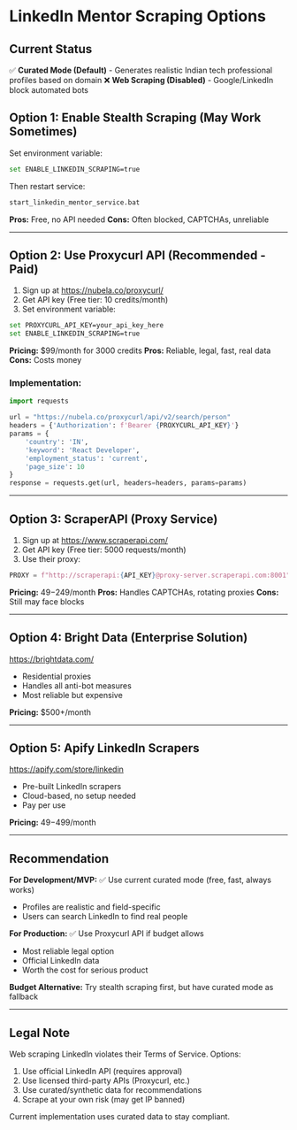# LinkedIn Mentor Scraping Options

## Current Status
✅ **Curated Mode (Default)** - Generates realistic Indian tech professional profiles based on domain
❌ **Web Scraping (Disabled)** - Google/LinkedIn block automated bots

## Option 1: Enable Stealth Scraping (May Work Sometimes)

Set environment variable:
```bash
set ENABLE_LINKEDIN_SCRAPING=true
```

Then restart service:
```bash
start_linkedin_mentor_service.bat
```

**Pros:** Free, no API needed
**Cons:** Often blocked, CAPTCHAs, unreliable

---

## Option 2: Use Proxycurl API (Recommended - Paid)

1. Sign up at https://nubela.co/proxycurl/
2. Get API key (Free tier: 10 credits/month)
3. Set environment variable:
```bash
set PROXYCURL_API_KEY=your_api_key_here
set ENABLE_LINKEDIN_SCRAPING=true
```

**Pricing:** $99/month for 3000 credits
**Pros:** Reliable, legal, fast, real data
**Cons:** Costs money

### Implementation:
```python
import requests

url = "https://nubela.co/proxycurl/api/v2/search/person"
headers = {'Authorization': f'Bearer {PROXYCURL_API_KEY}'}
params = {
    'country': 'IN',
    'keyword': 'React Developer',
    'employment_status': 'current',
    'page_size': 10
}
response = requests.get(url, headers=headers, params=params)
```

---

## Option 3: ScraperAPI (Proxy Service)

1. Sign up at https://www.scraperapi.com/
2. Get API key (Free tier: 5000 requests/month)
3. Use their proxy:
```python
PROXY = f"http://scraperapi:{API_KEY}@proxy-server.scraperapi.com:8001"
```

**Pricing:** $49-$249/month
**Pros:** Handles CAPTCHAs, rotating proxies
**Cons:** Still may face blocks

---

## Option 4: Bright Data (Enterprise Solution)

https://brightdata.com/
- Residential proxies
- Handles all anti-bot measures
- Most reliable but expensive

**Pricing:** $500+/month

---

## Option 5: Apify LinkedIn Scrapers

https://apify.com/store/linkedin
- Pre-built LinkedIn scrapers
- Cloud-based, no setup needed
- Pay per use

**Pricing:** $49-$499/month

---

## Recommendation

**For Development/MVP:**
✅ Use current curated mode (free, fast, always works)
- Profiles are realistic and field-specific
- Users can search LinkedIn to find real people

**For Production:**
✅ Use Proxycurl API if budget allows
- Most reliable legal option
- Official LinkedIn data
- Worth the cost for serious product

**Budget Alternative:**
Try stealth scraping first, but have curated mode as fallback

---

## Legal Note

Web scraping LinkedIn violates their Terms of Service. Options:
1. Use official LinkedIn API (requires approval)
2. Use licensed third-party APIs (Proxycurl, etc.)
3. Use curated/synthetic data for recommendations
4. Scrape at your own risk (may get IP banned)

Current implementation uses curated data to stay compliant.

